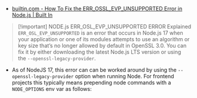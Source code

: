 
- [builtin.com - How To Fix the ERR_OSSL_EVP_UNSUPPORTED Error in Node.js | Built In](https://builtin.com/software-engineering-perspectives/err-ossl-evp-unsupported)

> [!important] NODE.js ERR_OSL_EVP_UNSUPPORTED ERROR Explained
> `ERR_OSL_EVP_UNSUPPORTED` is an error that occurs in Node.js 17 when your application or one of its modules attempts to use an algorithm or key size that’s no longer allowed by default in OpenSSL 3.0. You can fix it by either downloading the latest Node.js LTS version or using the `--openssl-legacy-provider`.

- As of NodeJS 17, this error can can be worked around by using the `--openssl-legacy-provider` option when running Node. For frontend projects this typically means prepending node commands with a `NODE_OPTIONS` env var as follows:

```bash

```